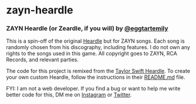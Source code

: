 # zayn-heardle

### ZAYN Heardle (or Zeardle, if you will) by [@eggtartemily](https://twitter.com/eggtartemily)

This is a spin-off of the original [Heardle](https://www.heardle.app/) but for ZAYN songs. Each song
is randomly chosen from his discography, including features. I do not own any rights to the songs
used in this game. All copyright goes to ZAYN, RCA Records, and relevant parties.

The code for this project is remixed from the [Taylor Swift Heardle](https://taylor-swift-heardle.glitch.me/).
To create your own custom Heardle, follow the instructions in their [README.md](https://glitch.com/edit/#!/taylor-swift-heardle) file.

FYI: I am not a web developer. If you find a bug or want to help me write better code for this, DM me on [Instagram](https://instagram.com/emilyomgee)
or [Twitter](https://twitter.com/eggtartemily).
